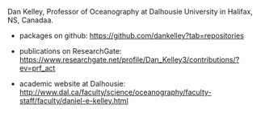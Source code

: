 Dan Kelley, Professor of Oceanography at Dalhousie University in Halifax, NS,
Canadaa.

* packages on github: https://github.com/dankelley?tab=repositories

* publications on ResearchGate: https://www.researchgate.net/profile/Dan_Kelley3/contributions/?ev=prf_act

* academic website at Dalhousie: http://www.dal.ca/faculty/science/oceanography/faculty-staff/faculty/daniel-e-kelley.html

